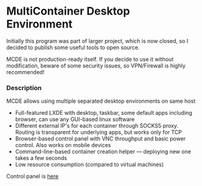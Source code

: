 # MultiContainer Desktop Environment

Initially this program was part of larger project, which is now closed, so I decided to publish some useful tools to open source.

MCDE is not production-ready itself. If you decide to use it without modification, beware of some security issues, so VPN/Firewall is highly recommended!

### Description
MCDE allows using multiple separated desktop environments on same host
* Full-featured LXDE with desktop, taskbar, some default apps including browser, can use any GUI-based linux software
* Different external IP's for each container through SOCKS5 proxy. Routing is transparent for underlying apps, but works only for TCP
* Browser-based control panel with VNC throughput and basic power control. Also works on mobile devices
* Command-line-based container creation helper — deploying new one takes a few seconds
* Low resource consumption (compared to virtual machines)

Control panel is [here](https://github.com/Egor3f/mcde-frontend)
